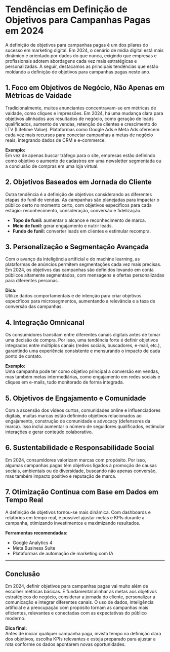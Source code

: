 
# Tendências em Definição de Objetivos para Campanhas Pagas em 2024

A definição de objetivos para campanhas pagas é um dos pilares do sucesso em marketing digital. Em 2024, o cenário de mídia digital está mais dinâmico e orientado por dados do que nunca, exigindo que empresas e profissionais adotem abordagens cada vez mais estratégicas e personalizadas. A seguir, destacamos as principais tendências que estão moldando a definição de objetivos para campanhas pagas neste ano.

## 1. Foco em Objetivos de Negócio, Não Apenas em Métricas de Vaidade

Tradicionalmente, muitos anunciantes concentravam-se em métricas de vaidade, como cliques e impressões. Em 2024, há uma mudança clara para objetivos alinhados aos resultados de negócio, como geração de leads qualificados, aumento de vendas, retenção de clientes e crescimento do LTV (Lifetime Value). Plataformas como Google Ads e Meta Ads oferecem cada vez mais recursos para conectar campanhas a metas de negócio reais, integrando dados de CRM e e-commerce.

**Exemplo:**  
Em vez de apenas buscar tráfego para o site, empresas estão definindo como objetivo o aumento de cadastros em uma newsletter segmentada ou a conclusão de compras em uma loja virtual.

## 2. Objetivos Baseados em Jornada do Cliente

Outra tendência é a definição de objetivos considerando as diferentes etapas do funil de vendas. As campanhas são planejadas para impactar o público certo no momento certo, com objetivos específicos para cada estágio: reconhecimento, consideração, conversão e fidelização.

- **Topo de funil:** aumentar o alcance e reconhecimento de marca.
- **Meio de funil:** gerar engajamento e nutrir leads.
- **Fundo de funil:** converter leads em clientes e estimular recompra.

## 3. Personalização e Segmentação Avançada

Com o avanço da inteligência artificial e do machine learning, as plataformas de anúncios permitem segmentações cada vez mais precisas. Em 2024, os objetivos das campanhas são definidos levando em conta públicos altamente segmentados, com mensagens e ofertas personalizadas para diferentes personas.

**Dica:**  
Utilize dados comportamentais e de intenção para criar objetivos específicos para microsegmentos, aumentando a relevância e a taxa de conversão das campanhas.

## 4. Integração Omnicanal

Os consumidores transitam entre diferentes canais digitais antes de tomar uma decisão de compra. Por isso, uma tendência forte é definir objetivos integrados entre múltiplos canais (redes sociais, buscadores, e-mail, etc.), garantindo uma experiência consistente e mensurando o impacto de cada ponto de contato.

**Exemplo:**  
Uma campanha pode ter como objetivo principal a conversão em vendas, mas também metas intermediárias, como engajamento em redes sociais e cliques em e-mails, tudo monitorado de forma integrada.

## 5. Objetivos de Engajamento e Comunidade

Com a ascensão dos vídeos curtos, comunidades online e influenciadores digitais, muitas marcas estão definindo objetivos relacionados ao engajamento, construção de comunidade e advocacy (defensores da marca). Isso inclui aumentar o número de seguidores qualificados, estimular interações e gerar conteúdo colaborativo.

## 6. Sustentabilidade e Responsabilidade Social

Em 2024, consumidores valorizam marcas com propósito. Por isso, algumas campanhas pagas têm objetivos ligados à promoção de causas sociais, ambientais ou de diversidade, buscando não apenas conversão, mas também impacto positivo e reputação de marca.

## 7. Otimização Contínua com Base em Dados em Tempo Real

A definição de objetivos tornou-se mais dinâmica. Com dashboards e relatórios em tempo real, é possível ajustar metas e KPIs durante a campanha, otimizando investimentos e maximizando resultados.

**Ferramentas recomendadas:**  
- Google Analytics 4  
- Meta Business Suite  
- Plataformas de automação de marketing com IA

---

## Conclusão

Em 2024, definir objetivos para campanhas pagas vai muito além de escolher métricas básicas. É fundamental alinhar as metas aos objetivos estratégicos do negócio, considerar a jornada do cliente, personalizar a comunicação e integrar diferentes canais. O uso de dados, inteligência artificial e a preocupação com propósito tornam as campanhas mais eficientes, relevantes e conectadas com as expectativas do público moderno.

**Dica final:**  
Antes de iniciar qualquer campanha paga, invista tempo na definição clara dos objetivos, escolha KPIs relevantes e esteja preparado para ajustar a rota conforme os dados apontarem novas oportunidades.
```
